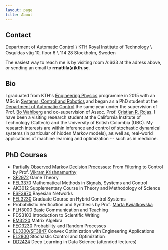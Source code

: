 ```yaml
---
layout: page
title: About
---
```


## Contact 
Department of Automatic Control \\
KTH Royal Institute of Technology \\
Osquldas väg 10, floor 6 \\
114 28 Stockholm, Sweden 

The easiest way to reach me is by visiting room A:633 at the adress above, or
sending an email to <b>rmattila(a)kth.se</b>.

## Bio

I graduated from KTH's [Engineering
Physics](https://www.kth.se/student/kurser/program/CTFYS/20102/mal?l=en) programme in 2015
with an MSc in [Systems, Control and
Robotics](https://www.kth.se/en/studies/master/systems-control-robotics/description-1.8733)
and began as a PhD student at the [Department of Automatic
Control](https://www.kth.se/en/ees/omskolan/organisation/avdelningar/ac) the same year
under the supervision of Prof. [Bo Wahlberg](http://people.kth.se/~bo/) and co-supervision
of Assoc. Prof. [Cristian R. Rojas](https://people.kth.se/~crro/). I have been a visiting
research student at the California Institute of Technology (Caltech) and the University of
British Colombia (UBC). My research interests are within inference and control of
stochastic dynamical systems (in particular of hidden Markov models), as well as,
real-world applications of machine learning and optimization -- such as in medicine.

## PhD Courses
* [Partially Observed Markov Decision
Processes](http://people.kth.se/~bo/Vikram/Course.html): From Filtering to Control by Prof. [Vikram
Krishnamurthy](http://www.ece.ubc.ca/~vikramk/Site_2/Home.html)
* [SF2972](https://www.kth.se/student/kurser/kurs/SF2972?l=en) Game Theory
* [FEL3370](http://people.kth.se/~crro/Math_Methods/Course.html) Mathematical Methods in Signals, Systems and Control
* AK3012 Supplementary Course in Theory and Methodology of Science
* [FSF3970](https://people.kth.se/~tjtkoski/banet2015.html) Bayesian Networks
* [FEL3230](https://people.kth.se/~boskos/hybrid.html) Graduate Course on Hybrid Control Systems 
* Probabilistic Verification and Synthesis by Prof. [Marta
Kwiatkowska](http://www.cs.ox.ac.uk/marta.kwiatkowska/)
* FLH3000 Basic Communication and Teaching
* FDS3103 Introduction to Scientific Writing
* [EM3220](https://www.kth.se/student/kurser/kurs/EM3220?l=en) Matrix Algebra
* [FEO3230](https://people.kth.se/~skoglund/edu/probability/) Probability and Random Processes
* [EL3300/SF3847](http://www.math.kth.se/optsyst/forskning/forskarutbildning/SF3847/info.html) Convex Optimization with Engineering Applications
* [EL2800](https://www.kth.se/student/kurser/kurs/EL2800?l=en) Stochastic Control and Optimization
* [DD2424](https://www.kth.se/student/kurser/kurs/DD2424?l=en) Deep Learning in Data Science (attended lectures)
